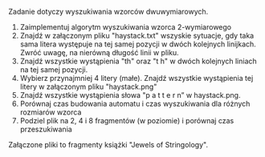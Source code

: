 Zadanie dotyczy wyszukiwania wzorców dwuwymiarowych.
1. Zaimplementuj algorytm wyszukiwania wzorca 2-wymiarowego
2. Znajdź w załączonym pliku "haystack.txt" wszyskie sytuacje, gdy taka sama litera występuje na tej samej pozycji w dwóch kolejnych linijkach. Zwróć uwagę, na nierówną
długość linii w pliku.
3. Znajdź wszystkie wystąpienia "th" oraz "t h" w dwóch kolejnych liniach na tej samej pozycji.
4. Wybierz przynajmniej 4 litery (małe). Znajdź wszystkie wystąpienia tej litery w załączonym pliku "haystack.png"
5. Znajdź wszystkie wystąpienia słowa "p a t t e r n” w haystack.png.
6. Porównaj czas budowania automatu i czas wyszukiwania dla różnych rozmiarów wzorca
7. Podziel plik na 2, 4 i 8 fragmentów (w poziomie) i porównaj czas przeszukiwania

Załączone pliki to fragmenty książki "Jewels of Stringology".